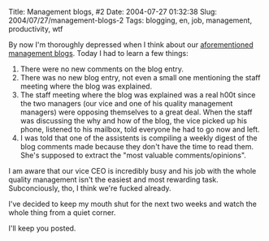 Title: Management blogs, #2
Date: 2004-07-27 01:32:38
Slug: 2004/07/27/management-blogs-2
Tags: blogging, en, job, management, productivity, wtf


By now I'm thoroughly depressed when I think about our [aforementioned
management blogs][1]. Today I had to learn a few things:

  1. There were no new comments on the blog entry.
  2. There was no new blog entry, not even a small one mentioning the staff meeting where the blog was explained.
  3. The staff meeting where the blog was explained was a real h00t since the two managers (our vice and one of his quality management managers) were opposing themselves to a great deal. When the staff was discussing the why and how of the blog, the vice picked up his phone, listened to his mailbox, told everyone he had to go now and left.
  4. I was told that one of the assistents is compiling a weekly digest of the blog comments made because they don't have the time to read them. She's supposed to extract the "most valuable comments/opinions".

I am aware that our vice CEO is incredibly busy and his job with the whole
quality management isn't the easiest and most rewarding task. Subconciously,
tho, I think we're fucked already.

I've decided to keep my mouth shut for the next two weeks and watch the whole
thing from a quiet corner.

I'll keep you posted.

   [1]: http://carlo.zottmann.org/2004/07/22/of-love-hate-and-management-blogs/
